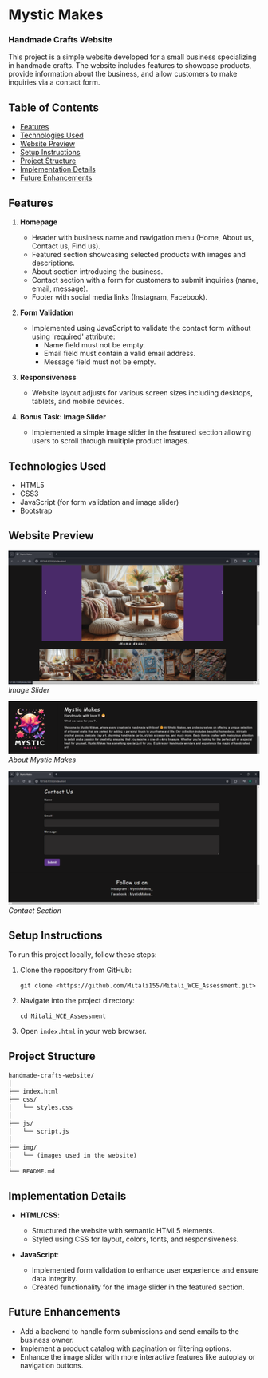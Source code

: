 

# Mystic Makes
### Handmade Crafts Website

This project is a simple website developed for a small business specializing in handmade crafts. The website includes features to showcase products, provide information about the business, and allow customers to make inquiries via a contact form.

## Table of Contents

- [Features](#features)
- [Technologies Used](#technologies-used)
- [Website Preview](#Website-Preview)
- [Setup Instructions](#setup-instructions)
- [Project Structure](#project-structure)
- [Implementation Details](#implementation-details)
- [Future Enhancements](#future-enhancements)

## Features

1. **Homepage**
   - Header with business name and navigation menu (Home, About us, Contact us, Find us).
   - Featured section showcasing selected products with images and descriptions.
   - About section introducing the business.
   - Contact section with a form for customers to submit inquiries (name, email, message).
   - Footer with social media links (Instagram, Facebook).

2. **Form Validation**
   - Implemented using JavaScript to validate the contact form without using 'required' attribute:
     - Name field must not be empty. 
     - Email field must contain a valid email address.
     - Message field must not be empty.

3. **Responsiveness**
   - Website layout adjusts for various screen sizes including desktops, tablets, and mobile devices.

4. **Bonus Task: Image Slider**
   - Implemented a simple image slider in the featured section allowing users to scroll through multiple product images.

## Technologies Used

- HTML5
- CSS3 
- JavaScript (for form validation and image slider)
- Bootstrap 

## Website Preview

![Image Slider](./images/README/ImageSlider.png)
*Image Slider*


![About Section](./images/README/About.png)
*About Mystic Makes*


![Contact Section](./images/README/Contact.png)
*Contact Section*

## Setup Instructions

To run this project locally, follow these steps:

1. Clone the repository from GitHub:

   ```
   git clone <https://github.com/Mitali155/Mitali_WCE_Assessment.git>
   ```

2. Navigate into the project directory:

   ```
   cd Mitali_WCE_Assessment
   ```

3. Open `index.html` in your web browser.

## Project Structure

```
handmade-crafts-website/
│
├── index.html
├── css/
│   └── styles.css
│
├── js/
│   └── script.js
│
├── img/
│   └── (images used in the website)
│
└── README.md
```

## Implementation Details

- **HTML/CSS**: 
  - Structured the website with semantic HTML5 elements.
  - Styled using CSS for layout, colors, fonts, and responsiveness.

- **JavaScript**:
  - Implemented form validation to enhance user experience and ensure data integrity.
  - Created functionality for the image slider in the featured section.

## Future Enhancements

- Add a backend to handle form submissions and send emails to the business owner.
- Implement a product catalog with pagination or filtering options.
- Enhance the image slider with more interactive features like autoplay or navigation buttons.


